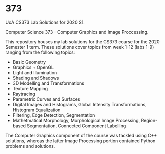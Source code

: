 # 373
UoA CS373 Lab Solutions for 2020 S1.

Computer Science 373 - Computer Graphics and Image Proccessing.

This repository houses my lab solutions for the CS373 course for the 2020 Semester 1 term.
These solutions cover topics from week 1-12 (labs 1-9) ranging from the following topics:
* Basic Geometry 
* Graphics + OpenGL
* Light and Illumination
* Shading and Shadows
* 3D Modelling and Transformations
* Texture Mapping
* Raytracing
* Parametric Curves and Surfaces
* Digital Images and Histograms, Global Intensity Transformations, Histogram Equalization
* Filtering, Edge Detection, Segmentation
* Mathetmatical Morphology, Morphological Image Processing, Region-based Segmentation, Connected Component Labelling

The Computer Graphics component of the course was tackled using C++ solutions, whereas the latter Image Processing portion contained Python problems and solutions.

